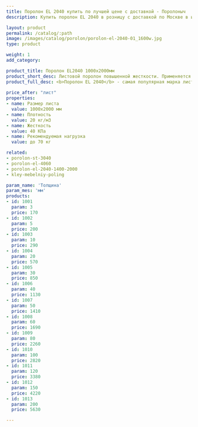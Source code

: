 ```yaml
---
title: Поролон EL 2040 купить по лучшей цене с доставкой - Поролоныч
description: Купить поролон EL 2040 в розницу с доставкой по Москве в интернет-магазине Поролоныча.

layout: product
permalink: /catalog/:path
image: /images/catalog/porolon/porolon-el-2040-01_1600w.jpg
type: product

weight: 1
add_category: 

product_title: Поролон EL2040 1000х2000мм
product_short_desc: Листовой поролон повышенной жесткости. Применяется в качестве наполнителя для мягкой мебели.
product_full_desc: <b>Поролон EL 2040</b> - самая популярная марка листового поролона повышенной жесткости. Благодаря оптимальному сочетанию практичности, удобства использования и стоимости, широко применяется в самых различных отраслях.
        
price_after: "лист"
properties:
- name: Размер листа
  value: 1000х2000 мм
- name: Плотность
  value: 20 кг/м3
- name: Жесткость
  value: 40 КПа
- name: Рекомендуемая нагрузка
  value: до 70 кг

related:
- porolon-st-3040
- porolon-el-4060
- porolon-el-2040-1400-2000
- kley-mebelniy-poling

param_name: 'Толщина'
param_mes: 'мм'
products:
- id: 1001
  param: 3
  price: 170
- id: 1002
  param: 5
  price: 200
- id: 1003
  param: 10
  price: 290
- id: 1004
  param: 20
  price: 570
- id: 1005
  param: 30
  price: 850
- id: 1006
  param: 40
  price: 1130
- id: 1007
  param: 50
  price: 1410
- id: 1008
  param: 60
  price: 1690
- id: 1009
  param: 80
  price: 2260
- id: 1010
  param: 100
  price: 2820
- id: 1011
  param: 120
  price: 3380
- id: 1012
  param: 150
  price: 4220
- id: 1013
  param: 200
  price: 5630

---
```

